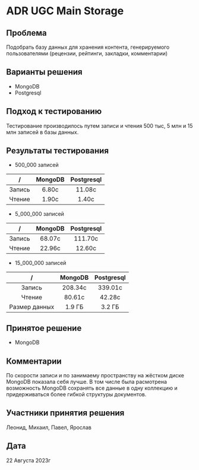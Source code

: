# ADR UGC Main Storage

## Проблема

Подобрать базу данных для хранения контента, генерируемого пользователями (рецензии, рейтинги, закладки, комментарии)

## Варианты решения

- MongoDB
- Postgresql

## Подход к тестированию

Тестирование производилось путем записи и чтения 500 тыс, 5 млн и 15 млн записей в базы данных.

## Результаты тестирования

- 500_000 записей

|   /    | MongoDB | Postgresql |
|:------:|:-------:|:----------:|
| Запись |   6.80c   |    11.08c    |
| Чтение |   1.90с   |    1.40с     |

- 5_000_000 записей

|   /    | MongoDB | Postgresql |
|:------:|:-------:|:----------:|
| Запись |   68.07c   |    111.70c    |
| Чтение |   22.96с   |    12.60c     |

- 15_000_000 записей

|   /    | MongoDB | Postgresql |
|:------:|:-------:|:----------:|
| Запись |   208.34c   |    339.01c    |
| Чтение |   80.61с   |    42.28с     |
| Размер данных | 1.9 ГБ | 3.2 ГБ |


## Принятое решение

- MongoDB

## Комментарии

По скорости записи и по занимаему пространству на жёстком диске MongoDB показала себя лучше.
В том числе была расмотрена возможность MongoDB сохранять все данные в одну коллекцию
и придерживаться более гибкой структуры документов.

## Участники принятия решения

Леонид, Михаил, Павел, Ярослав

## Дата

22 Августа 2023г
